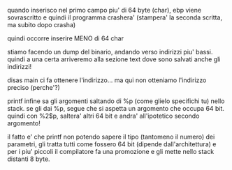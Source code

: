 quando inserisco nel primo campo piu' di 64 byte (char), ebp viene sovrascritto e quindi
il programma crashera' (stampera' la seconda scritta, ma subito dopo crasha)

quindi occorre inserire MENO di 64 char

stiamo facendo un dump del binario, andando verso indirizzi piu' bassi.
quindi a una certa arriveremo alla sezione text dove sono salvati anche gli indirizzi!

disas main ci fa ottenere l'indirizzo... ma qui non otteniamo l'indirizzo preciso (perche'?)

printf infine sa gli argomenti saltando di %p (come glielo specifichi tu) nello stack.
se gli dai %p, segue che si aspetta un argomento che occupa 64 bit.
quindi con %2$p, saltera' altri 64 bit e andra' all'ipotetico secondo argomento!

il fatto e' che printf non potendo sapere il tipo (tantomeno il numero) dei parametri, gli 
tratta tutti come fossero 64 bit (dipende dall'architettura) e per i piu' piccoli
il compilatore fa una promozione e gli mette nello stack distanti 8 byte.
